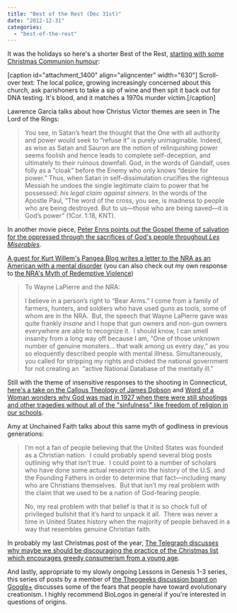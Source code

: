 ```yaml
---
title: "Best of the Rest (Dec 31st)"
date: "2012-12-31"
categories: 
  - "best-of-the-rest"
---
```


It was the holidays so here's a shorter Best of the Rest, [starting with some Christmas Communion humour](http://xkcd.com/1152/ "XKCD: Communion"):

\[caption id="attachment\_1400" align="aligncenter" width="630"\] Scroll-over text: The local police, growing increasingly concerned about this church, ask parishoners to take a sip of wine and then spit it back out for DNA testing. It's blood, and it matches a 1970s murder victim.\[/caption\]

<!--more-->Lawrence Garcia talks about how Christus Victor themes are seen in The Lord of the Rings:

> You see, in Satan’s heart the thought that the One with all authority and power would seek to “refuse it” is purely unimaginable. Indeed, as wise as Satan and Sauron are the notion of relinquishing power seems foolish and hence leads to complete self-deception, and ultimately to their ruinous downfall. God, in the words of Gandalf, uses folly as a “cloak” before the Enemy who only knows “desire for power.” Thus, when Satan in self-dissimulation crucifies the righteous Messiah he undoes the single legitimate claim to power that he possessed: _his legal claim against sinners_. In the words of the Apostle Paul, “The word of the cross, you see, is madness to people who are being destroyed. But to us—those who are being saved—it is God’s power” (1Cor. 1:18, KNT).

In another movie piece, [Peter Enns points out the Gospel theme of salvation for the oppressed through the sacrifices of God's people throughout _Les Miserables_](http://www.patheos.com/blogs/peterenns/2012/12/jesus-himself-would-have-bought-a-ticket-and-waited-on-a-half-hour-line-to-see-les-miserables/ "Jesus Himself Would Have Bought a Ticket and Waited on a Half Hour Line for Les Miserables").

[A guest for Kurt Willem's Pangea Blog writes a letter to the NRA as an American with a mental disorder](http://www.patheos.com/blogs/thepangeablog/2012/12/22/a-letter-to-the-nra/ "A Letter to the NRA froma  Citizen of the U.S. with a Severe Mental Illness") (you can also check out my own response to [the NRA's Myth of Redemptive Violence](http://anabaptistredux.com/the-nras-myth-of-redemptive-violence/ "The NRA’s Myth of Redemptive Violence"))

> To Wayne LaPierre and the NRA:
> 
> I believe in a person’s right to “Bear Arms.” I come from a family of farmers, hunters, and soldiers who have used guns as tools, some of whom are in the NRA.  But, the speech that Wayne LaPierre gave was quite frankly _insane_ and I hope that gun owners and non-gun owners everywhere are able to recognize it.  I should know, I can smell insanity from a long way off because I am, “One of those unknown number of genuine monsters… that walk among us every day,” as you so eloquently described people with mental illness. Simultaneously, you called for stripping my rights and chided the national government for not creating an  “active National Database of the mentally ill.”

Still with the theme of insensitive responses to the shooting in Connecticut, [here's a take on the Callous Theology of James Dobson](http://www.patheos.com/blogs/philosophicalfragments/2012/12/21/callous-theology-of-james-dobson/ "The Callous Theology of James Dobson") and [Word of a Woman wonders why God was mad in 1927 when there were still shootings and other tragedies without all of the "sinfulness" like freedom of religion in our schools](http://wordofawoman.com/2012/12/21/why-was-god-mad-in-1927-or-was-jesus-enough/ "Why Was God Mad in 1927? Or Was Jesus Enough?").

Amy at Unchained Faith talks about this same myth of godliness in previous generations:

> I’m not a fan of people believing that the United States was founded as a Christian nation.  I could probably spend several blog posts outlining why that isn’t true.  I could point to a number of scholars who have done some actual research into the history of the U.S. and the Founding Fathers in order to determine that fact—including many who are Christians themselves.  But that isn’t my real problem with the claim that we used to be a nation of God-fearing people.
> 
> No, my real problem with that belief is that it is so chock full of privileged bullshit that it’s hard to unpack it all.  There was never a time in United States history when the majority of people behaved in a way that resembles genuine Christian faith.

In probably my last Christmas post of the year, [The Telegraph discusses why maybe we should be discouraging the practice of the Christmas list which encourages greedy consumerism from a young age](http://www.telegraph.co.uk/news/uknews/9655522/Ban-Christmas-lists-for-children-urges-charity.html "Ban Christmas lists for Children urges charity").

And lastly, appropriate to my slowly ongoing Lessons in Genesis 1-3 series, this series of posts by a member of [the Theogeeks discussion board on Google+](https://plus.google.com/communities/112875177585307220245 "Theogeeks Community on Google+") discusses some of the fears that people have toward evolutionary creationism. I highly recommend BioLogos in general if you're interested in questions of origins.
